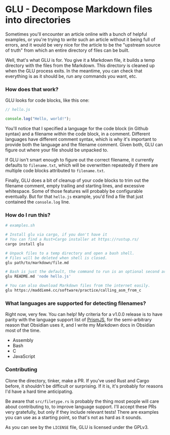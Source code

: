 # GLU - Decompose Markdown files into directories

Sometimes you'll encounter an article online with a bunch of helpful examples,
or you're trying to _write_ such an article without it being full of errors,
and it would be very nice for the article to be the "upstream source of truth"
from which an entire directory of files can be built.

Well, that's what GLU is for. You give it a Markdown file, it builds a temp
directory with the files from the Markdown. This directory is cleaned up when
the GLU process exits. In the meantime, you can check that everything is as it
should be, run any commands you want, etc.

### How does that work?

GLU looks for code blocks, like this one:

```javascript
// hello.js

console.log("Hello, world!");
```

You'll notice that I specified a language for the code block (in Github syntax)
and a filename _within_ the code block, in a comment. Different languages have
different comment syntax, which is why it's important to provide both the
language and the filename comment. Given both, GLU can figure out where your
file should be unpacked to.

If GLU isn't smart enough to figure out the correct filename, it currently
defaults to `filename.txt`, which will be overwritten repeatedly if there are
multiple code blocks attributed to `filename.txt`.

Finally, GLU does a bit of cleanup of your code blocks to trim out the filename
comment, empty trailing and starting lines, and excessive whitespace. Some of
those features will probably be configurable eventually. But for that `hello.js`
example, you'd find a file that just contained the `console.log` line.

### How do I run this?

```bash
# examples.sh

# Install glu via cargo, if you don't have it
# You can find a Rust+Cargo installer at https://rustup.rs/
cargo install glu

# Unpack files to a temp directory and open a bash shell.
# Files will be deleted when shell is closed.
glu path/to/markdown/file.md

# Bash is just the default, the command to run is an optional second arg.
glu README.md 'node hello.js'

# You can also download Markdown files from the internet easily.
glu https://maddiem4.cc/software/practice/calling_asm_from_c
```

### What languages are supported for detecting filenames?

Right now, very few. You can help! My criteria for a v1.0.0 release is to have
parity with the language support list of [PrismJS](https://prismjs.com/#supported-languages),
for the semi-arbitrary reason that Obsidian uses it, and I write my Markdown
docs in Obsidian most of the time.

 * Assembly
 * Bash
 * C
 * JavaScript

### Contributing

Clone the directory, tinker, make a PR. If you've used Rust and Cargo before,
it shouldn't be difficult or surprising. If it is, it's probably for reasons
I'd have a hard time anticipating.

Be aware that `src/filetype.rs` is probably the thing most people will
care about contributing to, to improve language support. I'll accept these PRs
very gratefully, but only if they include relevant tests! There are examples
you can use as a starting point, so that's not as hard as it sounds.

As you can see by the `LICENSE` file, GLU is licensed under the GPLv3.
